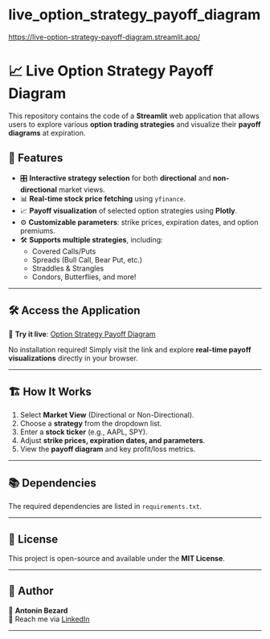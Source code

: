 # live_option_strategy_payoff_diagram

https://live-option-strategy-payoff-diagram.streamlit.app/

# 📈 Live Option Strategy Payoff Diagram

This repository contains the code of a **Streamlit** web application that allows users to explore various **option trading strategies** and visualize their **payoff diagrams** at expiration.

## 🚀 Features

- 🎛️ **Interactive strategy selection** for both **directional** and **non-directional** market views.
- 📊 **Real-time stock price fetching** using `yfinance`.
- 📈 **Payoff visualization** of selected option strategies using **Plotly**.
- ⚙️ **Customizable parameters**: strike prices, expiration dates, and option premiums.
- 🛠️ **Supports multiple strategies**, including:
  - Covered Calls/Puts
  - Spreads (Bull Call, Bear Put, etc.)
  - Straddles & Strangles
  - Condors, Butterflies, and more!

---

## 🛠️ Access the Application

🚀 **Try it live**: [Option Strategy Payoff Diagram](https://your-streamlit-app-link.com/)

No installation required! Simply visit the link and explore **real-time payoff visualizations** directly in your browser.

---

## 🏗️ How It Works

1. Select **Market View** (Directional or Non-Directional).
2. Choose a **strategy** from the dropdown list.
3. Enter a **stock ticker** (e.g., AAPL, SPY).
4. Adjust **strike prices, expiration dates, and parameters**.
5. View the **payoff diagram** and key profit/loss metrics.

---

## 📚 Dependencies

The required dependencies are listed in `requirements.txt`.

---

## 📜 License

This project is open-source and available under the **MIT License**.

---

## 👤 Author

🔹 **Antonin Bezard**  
📧 Reach me via [LinkedIn](https://www.linkedin.com/in/antonin-bezard-a11511177/)

---

